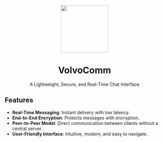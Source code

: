 <div align="center">
  <img src="https://github.com/user-attachments/assets/2a5451ab-9bda-4474-8495-2910d6e43816" width=150 height=150/>
</div>

<h1 align="center">
  VolvoComm
</h1>

<p align="center">
  A Lightweight, Secure, and Real-Time Chat Interface
</p>


## Features
- **Real-Time Messaging**: Instant delivery with low latency.
- **End-to-End Encryption**: Protects messages with encryption.
- **Peer-to-Peer Model**: Direct communication between clients without a central server.
- **User-Friendly Interface**: Intuitive, modern, and easy to navigate.
